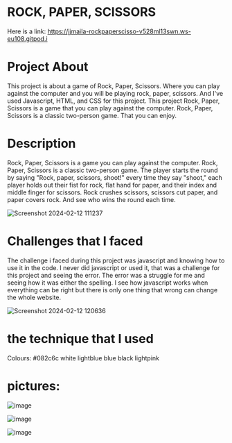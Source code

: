 # ROCK, PAPER, SCISSORS
Here is a link: https://jjmaila-rockpaperscisso-v528ml13swn.ws-eu108.gitpod.i

# Project About
This project is about a game of Rock, Paper, Scissors. Where you can play against the computer and you will be playing rock, paper, scissors. And I've used Javascript, HTML, and CSS for this project. This project Rock, Paper, Scissors is a game that you can play against the computer. Rock, Paper, Scissors is a classic two-person game. That you can enjoy.

# Description
Rock, Paper, Scissors is a game you can play against the computer. Rock, Paper, Scissors is a classic two-person game. The player starts the round by saying "Rock, paper, scissors, shoot!" every time they say "shoot," each player holds out their fist for rock, flat hand for paper, and their index and middle finger for scissors. Rock crushes scissors, scissors cut paper, and paper covers rock. And see who wins the round each time. 

![Screenshot 2024-02-12 111237](https://github.com/jjmaila/Rock-Paper-Scissors/assets/128652768/427c124d-da56-49b2-9e25-1dc5ad3f2817)


# Challenges that I faced
The challenge i faced during this project was javascript and knowing how to use it in the code. I never did javascript or used it, that was a challenge for this project and seeing the error. The error was a struggle for me and seeing how it was either the spelling. I see how javascript works when everything can be right but there is only one thing that wrong can change the whole website.

![Screenshot 2024-02-12 120636](https://github.com/jjmaila/Rock-Paper-Scissors/assets/128652768/1a998884-00a9-4f82-9bf1-925f5939c212)


# the technique that I used
Colours: #082c6c white lightblue blue black lightpink

# pictures: 


![image](https://github.com/jjmaila/Rock-Paper-Scissors/assets/128652768/f46be038-d78a-4cd9-8044-57599036c2bd)

![image](https://github.com/jjmaila/Rock-Paper-Scissors/assets/128652768/609bd7af-c9cd-4f52-9863-d9a73cdbaaca)

![image](https://github.com/jjmaila/Rock-Paper-Scissors/assets/128652768/5ae69a81-d3b0-4484-aef4-6031c9ba8485)











